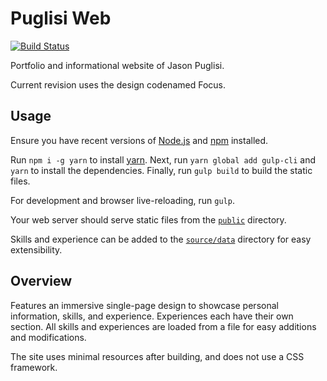 # Puglisi Web

[![Build Status](https://travis-ci.com/JasonPuglisi/puglisi-web.svg?branch=master)](https://travis-ci.com/JasonPuglisi/puglisi-web)

Portfolio and informational website of Jason Puglisi.

Current revision uses the design codenamed Focus.

## Usage

Ensure you have recent versions of [Node.js](https://nodejs.org/en/) and
[npm](https://www.npmjs.com/) installed. 

Run `npm i -g yarn` to install [yarn](https://yarnpkg.com/en/). Next, run
`yarn global add gulp-cli` and `yarn` to install the dependencies. Finally, run
`gulp build` to build the static files.

For development and browser live-reloading, run `gulp`.

Your web server should serve static files from the [`public`](public)
directory.

Skills and experience can be added to the [`source/data`](source/data)
directory for easy extensibility.

## Overview

Features an immersive single-page design to showcase personal information,
skills, and experience. Experiences each have their own section. All skills
and experiences are loaded from a file for easy additions and modifications.

The site uses minimal resources after building, and does not use a CSS
framework.
